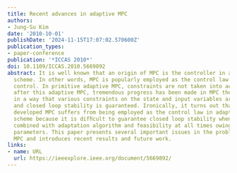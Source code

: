 ```yaml
---
title: Recent advances in adaptive MPC
authors:
- Jung-Su Kim
date: '2010-10-01'
publishDate: '2024-11-15T17:07:02.570600Z'
publication_types:
- paper-conference
publication: '*ICCAS 2010*'
doi: 10.1109/ICCAS.2010.5669892
abstract: It is well known that an origin of MPC is the controller in adaptive control
  scheme. In other words, MPC is popularly employed as the control law in adaptive
  control. In primitive adaptive MPC, constraints are not taken into account. However,
  after this adaptive MPC, tremendous progress has been made in MPC theory independently
  in a way that various constraints on the state and input variables are considered
  and closed loop stability is guaranteed. Ironically, it turns out that such a well
  developed MPC suffers from being employed as the control law in adaptive control
  scheme because it is difﬁcult to guarantee closed loop stability when the MPC is
  combined with adaptation algorithm and feasibility at all times owing to estimated
  parameters. This paper presents several important issues in the problem of adaptive
  MPC and introduces recent results and future work.
links:
- name: URL
  url: https://ieeexplore.ieee.org/document/5669892/
---
```

